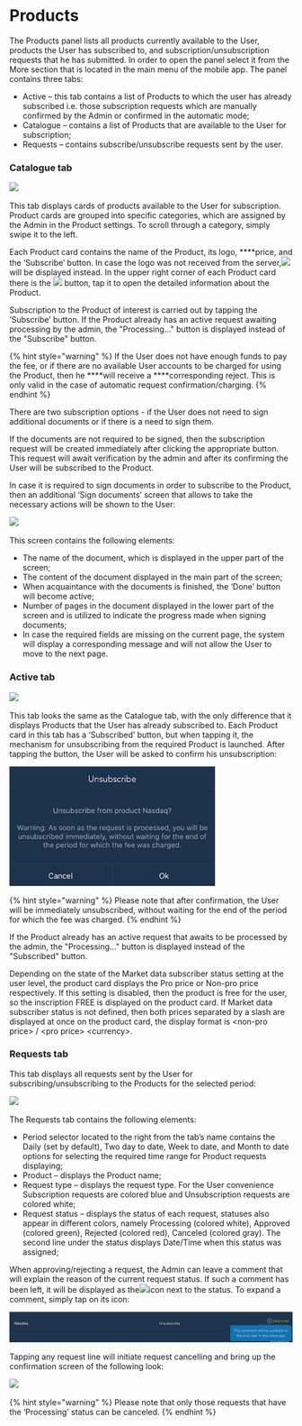 # Products

The Products panel lists all products currently available to the User, products the User has subscribed to, and subscription/unsubscription requests that he has submitted. In order to open the panel select it from the More section that is located in the main menu of the mobile app. The panel contains three tabs:

* Active – this tab contains a list of Products to which the user has already subscribed i.e. those subscription requests which are manually confirmed by the Admin or confirmed in the automatic mode;
* Catalogue – contains a list of Products that are available to the User for subscription;
* Requests – contains subscribe/unsubscribe requests sent by the user.

### **Catalogue tab**

![](../../../.gitbook/assets/new1%20%2822%29.jpg)

This tab displays cards of products available to the User for subscription. Product cards are grouped into specific categories, which are assigned by the Admin in the Product settings. To scroll through a category, simply swipe it to the left. 

Each Product card contains the name of the Product, its logo, ****price, and the ‘Subscribe’ button. In case the logo was not received from the server,![](../../../.gitbook/assets/image%20%28111%29.png)will be displayed instead. In the upper right corner of each Product card there is the ![](https://lh4.googleusercontent.com/wEkGlYW5qSeJGHTfyYQ96E205vVVvX6eswwVSDiOvyIqiCWYDMiZO2C1vohXpdkVT2EocJhTeZqUkXKP588MgCx4qBNH7unwz8yPzCq6tFHxD6setKlOMPpkztGfxpuJlrM5ko-t) button, tap it to open the detailed  information about the Product.

Subscription to the Product of interest is carried out by tapping the ‘Subscribe’ button. If the Product already has an active request awaiting processing by the admin, the "Processing..." button is displayed instead of the "Subscribe" button.

{% hint style="warning" %}
If the User does not have enough funds to pay the fee, or if there are no available User accounts to be charged for using the Product, then he ****will receive a ****corresponding reject. This is only valid in the case of automatic request confirmation/charging. 
{% endhint %}

There are two subscription options - if the User does not need to sign additional documents or if there is a need to sign them. 

If the documents are not required to be signed, then the subscription request will be created immediately after clicking the appropriate button. This request will await verification by the admin and after its confirming the User will be subscribed to the Product.

In case it is required to sign documents in order to subscribe to the Product, then an additional ‘Sign documents’ screen that allows to take the necessary actions will be shown to the User:

![](../../../.gitbook/assets/3%20%28105%29.png)

This screen contains the following elements:

* The name of the document, which is displayed in the upper part of the screen;
* The content of the document displayed in the main part of the screen;
* When acquaintance with the documents is finished, the ‘Done’ button will become active;
* Number of pages in the document displayed  in the lower part of the screen and is utilized to indicate the progress made when signing documents;
* In case the required fields are missing on the current page, the system will display a corresponding message and will not allow the User to move to the next page.

### **Active tab**

![](../../../.gitbook/assets/2%20%2812%29.jpg)

This tab looks the same as the Catalogue tab, with the only difference that it displays Products that the User has already subscribed to. Each Product сard in this tab has a ‘Subscribed’ button, but when tapping it, the mechanism for unsubscribing from the required Product is launched. After tapping the button, the User will be asked to confirm his unsubscription:

![](../../../.gitbook/assets/image%20%28122%29.png)

{% hint style="warning" %}
Please note that after confirmation, the User will be immediately unsubscribed, without waiting for the end of the period for which the fee was charged. 
{% endhint %}

If the Product already has an active request that awaits to be processed by the admin, the "Processing..." button is displayed instead of the "Subscribed" button.

Depending on the state of the Market data subscriber status setting at the user level, the product card displays the Pro price or Non-pro price respectively. If this setting is disabled, then the product is free for the user, so the inscription FREE is displayed on the product card. If Market data subscriber status is not defined, then both prices separated by a slash are displayed at once on the product card, the display format is &lt;non-pro price&gt; / &lt;pro price&gt; &lt;currency&gt;.

### **Requests tab**

This tab displays all requests sent by the User for subscribing/unsubscribing to the Products for the selected period:

![](../../../.gitbook/assets/new2%20%289%29.jpg)

The Requests tab contains the following elements:

* Period selector located to the right from the tab’s name contains the Daily \(set by default\), Two day to date, Week to date, and Month to date options for selecting the required time range for Product requests displaying;
* Product – displays the Product name;
* Request type – displays the request type. For the User convenience Subscription requests are colored blue and Unsubscription requests are colored white;
* Request status – displays the status of each request, statuses also appear in different colors, namely Processing \(colored white\), Approved \(colored green\), Rejected \(colored red\), Canceled \(colored gray\). The second line under the status displays Date/Time when this status was assigned;

When approving/rejecting a request, the Admin can leave a comment that will explain the reason of the current request status. If such a comment has been left, it will be displayed as the![](https://lh5.googleusercontent.com/uHiq4X3YJeDTiuu2NJ_Oe3X2WnclIilIvrzbPCWmtHLtt-_L7GyCb4jnDzI_ow6roI7jN9P4EI3kjWR7BY65ktxmJujblsU3MZteIsfd5uxPc_ke2RY5Aod9ihHgMW4-JUw5aUPV)icon next to the status. To expand a comment, simply tap on its icon:

![](../../../.gitbook/assets/1%20%2848%29.jpg)

Tapping any request line will initiate request cancelling and bring up the confirmation screen of the following look:

![](../../../.gitbook/assets/image%20%2892%29.png)

{% hint style="warning" %}
Please note that only those requests that have the ‘Processing’ status can be canceled.
{% endhint %}

